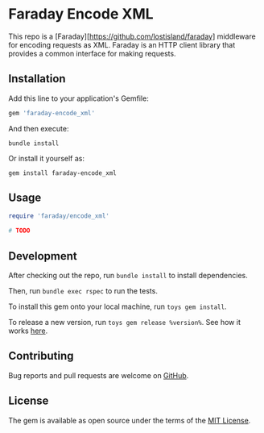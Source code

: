 # Faraday Encode XML

This repo is a [Faraday][https://github.com/lostisland/faraday] middleware for encoding requests as XML.
Faraday is an HTTP client library that provides a common interface for making requests.

## Installation

Add this line to your application's Gemfile:

```ruby
gem 'faraday-encode_xml'
```

And then execute:

```shell
bundle install
```

Or install it yourself as:

```shell
gem install faraday-encode_xml
```

## Usage

```ruby
require 'faraday/encode_xml'

# TODO
```

## Development

After checking out the repo, run `bundle install` to install dependencies.

Then, run `bundle exec rspec` to run the tests.

To install this gem onto your local machine, run `toys gem install`.

To release a new version, run `toys gem release %version%`.
See how it works [here](https://github.com/AlexWayfer/gem_toys#release).

## Contributing

Bug reports and pull requests are welcome on [GitHub](https://github.com/AlexWayfer/faraday-encode_xml).

## License

The gem is available as open source under the terms of the [MIT License](https://opensource.org/licenses/MIT).
